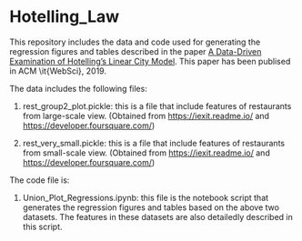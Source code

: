 # Hotelling_Law

This repository includes the data and code used for generating the regression figures and tables described in the paper <a href="https://dl.acm.org/citation.cfm?id=3326020">A Data-Driven Examination of Hotelling’s Linear City Model</a>. This paper has been publised in ACM \it{WebSci}, 2019.

The data includes the following files: 

1. rest_group2_plot.pickle: this is a file that include features of restaurants from large-scale view. (Obtained from https://iexit.readme.io/ and https://developer.foursquare.com/)

2. rest_very_small.pickle: this is a file that include features of restaurants from small-scale view. (Obtained from https://iexit.readme.io/ and https://developer.foursquare.com/)


The code file is:

1. Union_Plot_Regressions.ipynb: this file is the notebook script that generates the regression figures and tables based on the above two datasets. The features in these datasets are also detailedly described in this script.
